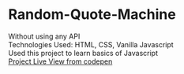 # Random-Quote-Machine
Without using any API<br>Technologies Used: HTML, CSS, Vanilla Javascript<br>Used this project to learn basics of Javascript<br>
<a href = "https://codepen.io/Manideep2207/full/XWXXRNB">Project Live View from codepen</a>
